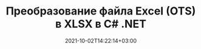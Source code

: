 ---
############################# Static ############################
layout: "autogen-gist"
date: 2021-10-02T14:22:14+03:00
draft: false
path: "ru/total/net/conversion/ots-to-xlsx/"
other_out_formats: "PDF DOC DOCX DOCM DOT DOTX DOTM TXT RTF HTML HTM MHTML MHT XLS XLSX XLSM XLSB XLT XLTX XLTM XLAM CSV TSV DIF SXC FODS PPT PPTX PPS PPSX PPSM POT POTX PPTM POTM ODT OTT OTP ODP ODS EMZ WMZ SVG SVGZ XPS TEX DCM WMF EMF BMP PNG GIF JPEG TIFF ICO WEBP JP2 TGA PSB PSD EPUB MD XML JSON DICOM FODP JPG"
ad_headline: "Конвертировать OTS в XLSX | .NET"
ad_description: "Наиболее точное решение для преобразования документов OTS в XLSX для приложений .NET."

############################# Head ############################
head_title: "Преобразование Excel OTS в XLSX в C# ASP.NET | Преобразование документов .NET"
head_description: "API преобразования форматов электронных таблиц Excel .NET. Преобразование OTS в XLSX и более 100 других форматов файлов изображений и документов в приложениях .NET (C#, VB.NET, ASP.NET и .NET Core)."

############################# Header ############################
title: "Преобразование файла Excel (OTS) в XLSX в C# .NET"
description: "Используйте собственный API конвертера документов Excel для преобразования OTS в XLSX в приложениях C# VB.NET и ASP.NET. Работайте с гибкими функциями преобразования документов, чтобы настроить внешний вид результирующего документа. Точное преобразование всех популярных форматов листов Excel в документы Word, презентации PowerPoint, PDF, Photoshop, электронные книги, веб-файлы и файлы изображений и обратно. Преобразуйте весь документ или выберите определенные страницы исходного файла документа на основе выбранных номеров страниц или диапазонов страниц и легко конвертируйте в поддерживаемый формат документа."

############################# SubMenu ############################
submenu:
    enable: false

############################# Content ############################
content:
    enable: true
    block:
    - title_left: "Как преобразовать OTS в XLSX на C# .NET"
      content_left: |
          Выполните следующие простые шаги для преобразования OTS в XLSX в .NET. Просматривайте преобразованный документ XLSX как есть или визуализируйте и отображайте его как HTML без использования какого-либо внешнего программного обеспечения.

          -   Создайте объект **Converter** для преобразования документа OTS
          -   Установите параметры преобразования для формата XLSX
          -   Вызов метода **Convert** экземпляра класса **Converter** для преобразования в XLSX
          -   Установить параметры для просмотра HTML
          -   Создайте объект **Viewer** для просмотра преобразованного XLSX в формате HTML.
          
      title_right: "Инструкции по загрузке и установке"
      content_right: |
          Пространства имен `GroupDocs.Conversion` и `GroupDocs.Viewer` необходимы для преобразования форматов файлов Word в широкий спектр изображений и типов документов, таких как PDF, Microsoft Office (Word, Excel, PowerPoint, Project, Outlook), OpenDocument, HTML и Схемы САПР. Изучите другие [API .NET для документов Office](https://products.conholdate.com/ru/total/net/), предлагаемые Conholdate.Total.
          
          Получите соответствующие файлы сборки из [загрузок](https://downloads.conholdate.com/total/net) или загрузите весь пакет из [Nuget](https://www.nuget.org/packages/Conholdate.Total/), чтобы добавить `Conholdate.Total для .NET` прямо в вашу рабочую область.
          
      gisthash: "4f311c07ae9ee691b8afb7960aa6c806"
      gistfile: "excel-to-pdf-conversion.cs"

    - title_left: "Добавить водяной знак текста или изображения в XLSX на C#"
      content_left: |
          Точно преобразовывайте документы (OTS в XLSX) точно так же, как исходный файл, и применяйте текстовые или графические водяные знаки к преобразованным страницам документа с помощью C# .NET.

          -   Создайте объект **Converter** для преобразования документа OTS
          -   Создайте новый экземпляр класса **WatermarkOptions**.
          -   Укажите свойства водяного знака (цвет, ширина, текст, изображение и т. д.)
          -   Создайте правильный класс **ConvertOptions**
          -   Задайте свойство **Водяной знак** экземпляра **ConvertOptions**.
          -   Вызов метода **Convert** экземпляра класса **Converter** для преобразования в XLSX
        
      title_right: "Извлечение информации из исходного документа"
      content_right: |
          Функция извлечения информации о документах не только позволяет получить основную информацию об исходном файле документа, но также поддерживает извлечение некоторой ценной информации, специфичной для формата файла, такой как даты начала и окончания проекта в файле Microsoft Project, любые ограничения печати документа PDF, список папок, заключенных в файле данных Outlook и т. д.

          Преобразование популярных форматов файлов документов в различных операционных системах, таких как Windows, Linux или macOS, при использовании таких платформ, как Windows Azure, Mono и Xamarin.
          
      gisthash: "a15affe15284876ce010a315a09da1f0"
      gistfile: "convert-word-to-pdf-and-add-text-watermark-to-converted-pdf.cs"

    - title_left: "Преобразование файла JSON в Excel в C# .NET"
      content_left: |
          Преобразование файла JSON в файл Excel в .NET стало проще благодаря Conholdate.Total для API .NET. Используйте файл JSON в качестве источника данных и точно преобразуйте его в формат файла электронной таблицы Excel, добавив несколько строк кода C # без использования какого-либо внешнего программного обеспечения.

          -   Создайте объект **Converter** для преобразования файла JSON.
          -   Создайте экземпляр класса **SpreadsheetConvertOptions**
          -   Вызовите метод **Convert** экземпляра класса **Converter** для преобразования в XLSX.
          
      title_right: "Загрузка и преобразование удаленных документов"
      content_right: |
          Используя Conholdate.Total для .NET, разработчики могут загружать и преобразовывать документы из различных удаленных мест и ресурсов облачного хранилища документов, таких как Amazon S3, Microsoft Azure Blob, FTP, локальный диск, поток или простой URL-адрес. Вам просто нужно указать метод для получения удаленного потока документов, а затем передать его классу Converter в качестве конструктора.
          
          API-интерфейсы Conholdate.Total для .NET являются родными для Windows Forms, ASP.NET, WPF, WCF или любого типа приложений на основе .NET Framework 2.0 или более поздней версии.
          
      gisthash: "7864dd1c0c16ca647722d18664d5c84a"
      gistfile: "json-to-excel-spreadsheet-conversion.cs"

############################# About Formats ############################
about_formats:
    enable: false
############################# More Formats ############################
more_formats:
    enable: true
    auto: false
    other_out_formats: PDF DOC DOCX DOCM DOT DOTX DOTM TXT RTF HTML HTM MHTML MHT XLS XLSX XLSM XLSB XLT XLTX XLTM XLAM CSV TSV DIF SXC FODS PPT PPTX PPS PPSX PPSM POT POTX PPTM POTM ODT OTT OTP ODP ODS EMZ WMZ SVG SVGZ XPS TEX DCM WMF EMF BMP PNG GIF JPEG TIFF ICO WEBP JP2 TGA PSB PSD EPUB MD XML JSON DICOM FODP JPG
############################# Back to top ###############################
back_to_top:
  enable: true
---